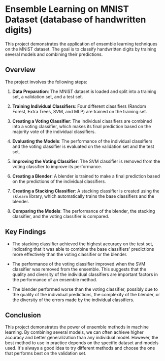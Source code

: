 # Ensemble Learning on MNIST Dataset (database of handwritten digits)

This project demonstrates the application of ensemble learning techniques on the MNIST dataset. The goal is to classify handwritten digits by training several models and combining their predictions.

## Overview

The project involves the following steps:

1. **Data Preparation**: The MNIST dataset is loaded and split into a training set, a validation set, and a test set.

2. **Training Individual Classifiers**: Four different classifiers (Random Forest, Extra Trees, SVM, and MLP) are trained on the training set.

3. **Creating a Voting Classifier**: The individual classifiers are combined into a voting classifier, which makes its final prediction based on the majority vote of the individual classifiers.

4. **Evaluating the Models**: The performance of the individual classifiers and the voting classifier is evaluated on the validation set and the test set.

5. **Improving the Voting Classifier**: The SVM classifier is removed from the voting classifier to improve its performance.

6. **Creating a Blender**: A blender is trained to make a final prediction based on the predictions of the individual classifiers.

7. **Creating a Stacking Classifier**: A stacking classifier is created using the `sklearn` library, which automatically trains the base classifiers and the blender.

8. **Comparing the Models**: The performance of the blender, the stacking classifier, and the voting classifier is compared.

## Key Findings

- The stacking classifier achieved the highest accuracy on the test set, indicating that it was able to combine the base classifiers' predictions more effectively than the voting classifier or the blender.

- The performance of the voting classifier improved when the SVM classifier was removed from the ensemble. This suggests that the quality and diversity of the individual classifiers are important factors in the performance of an ensemble method.

- The blender performed worse than the voting classifier, possibly due to the quality of the individual predictions, the complexity of the blender, or the diversity of the errors made by the individual classifiers.

## Conclusion

This project demonstrates the power of ensemble methods in machine learning. By combining several models, we can often achieve higher accuracy and better generalization than any individual model. However, the best method to use in practice depends on the specific dataset and models used. It's always a good idea to try different methods and choose the one that performs best on the validation set.
